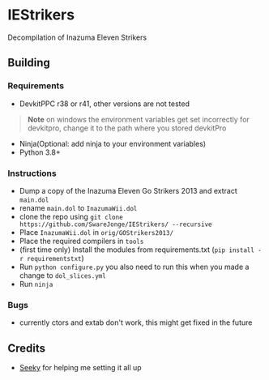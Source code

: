 # IEStrikers
Decompilation of Inazuma Eleven Strikers
## Building
### Requirements
- DevkitPPC r38 or r41, other versions are not tested
> **Note**
> on windows the environment variables get set incorrectly for devkitpro, 
> change it to the path where you stored devkitPro
- Ninja(Optional: add ninja to your environment variables)
- Python 3.8+

### Instructions
- Dump a copy of the Inazuma Eleven Go Strikers 2013 and extract `main.dol`
- rename `main.dol` to `InazumaWii.dol`
- clone the repo using `git clone https://github.com/SwareJonge/IEStrikers/ --recursive`
- Place `InazumaWii.dol` in `orig/GOStrikers2013/`
- Place the required compilers in `tools`
- (first time only) Install the modules from requirements.txt (`pip install -r requirementstxt`)
- Run `python configure.py` you also need to run this when you made a change to `dol_slices.yml`
- Run `ninja`

### Bugs
- currently ctors and extab don't work, this might get fixed in the future

## Credits
- [Seeky](https://github.com/SeekyCt) for helping me setting it all up

